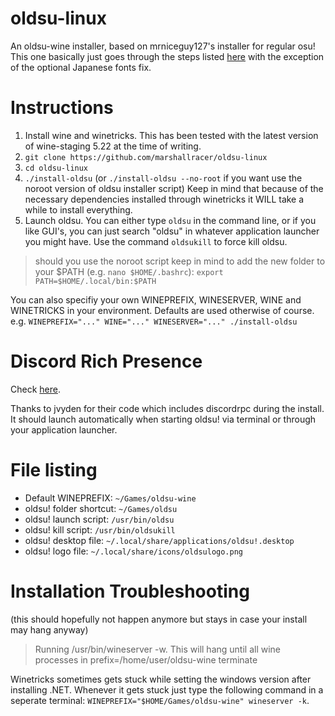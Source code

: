 # oldsu-linux

An oldsu-wine installer, based on mrniceguy127's installer for regular osu! This one basically just goes through the steps listed [here](https://osu.ppy.sh/community/forums/topics/367783) with the exception of the optional Japanese fonts fix.

# Instructions

1. Install wine and winetricks. This has been tested with the latest version of wine-staging 5.22 at the time of writing.
2. `git clone https://github.com/marshallracer/oldsu-linux`
3. `cd oldsu-linux`
4. `./install-oldsu` (or `./install-oldsu --no-root` if you want use the noroot version of oldsu installer script) Keep in mind that because of the necessary dependencies installed through winetricks it WILL take a while to install everything.
5. Launch oldsu. You can either type `oldsu` in the command line, or if you like GUI's, you can just search "oldsu" in whatever application launcher you might have. Use the command `oldsukill` to force kill oldsu.
> should you use the noroot script keep in mind to add the new folder to your $PATH (e.g. `nano $HOME/.bashrc`): `export PATH=$HOME/.local/bin:$PATH`

You can also specifiy your own WINEPREFIX, WINESERVER, WINE and WINETRICKS in your environment. Defaults are used otherwise of course. e.g. `WINEPREFIX="..." WINE="..." WINESERVER="..." ./install-oldsu`

# Discord Rich Presence

Check [here](https://osu.ppy.sh/community/forums/topics/1005264?start=7313104).

Thanks to jvyden for their code which includes discordrpc during the install. It should launch automatically when starting oldsu! via terminal or through your application launcher.

# File listing

- Default WINEPREFIX: `~/Games/oldsu-wine`
- oldsu! folder shortcut: `~/Games/oldsu`
- oldsu! launch script: `/usr/bin/oldsu`
- oldsu! kill script: `/usr/bin/oldsukill`
- oldsu! desktop file: `~/.local/share/applications/oldsu!.desktop`
- oldsu! logo file: `~/.local/share/icons/oldsulogo.png`


# Installation Troubleshooting

(this should hopefully not happen anymore but stays in case your install may hang anyway)

> Running /usr/bin/wineserver -w. This will hang until all wine processes in prefix=/home/user/oldsu-wine terminate

Winetricks sometimes gets stuck while setting the windows version after installing .NET. Whenever it gets stuck just type the following command in a seperate terminal: `WINEPREFIX="$HOME/Games/oldsu-wine" wineserver -k`.
